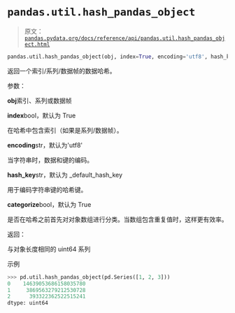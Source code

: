 # `pandas.util.hash_pandas_object`

> 原文：[`pandas.pydata.org/docs/reference/api/pandas.util.hash_pandas_object.html`](https://pandas.pydata.org/docs/reference/api/pandas.util.hash_pandas_object.html)

```py
pandas.util.hash_pandas_object(obj, index=True, encoding='utf8', hash_key='0123456789123456', categorize=True)
```

返回一个索引/系列/数据帧的数据哈希。

参数：

**obj**索引、系列或数据帧

**index**bool，默认为 True

在哈希中包含索引（如果是系列/数据帧）。

**encoding**str，默认为'utf8'

当字符串时，数据和键的编码。

**hash_key**str，默认为 _default_hash_key

用于编码字符串键的哈希键。

**categorize**bool，默认为 True

是否在哈希之前首先对对象数组进行分类。当数组包含重复值时，这样更有效率。

返回：

与对象长度相同的 uint64 系列

示例

```py
>>> pd.util.hash_pandas_object(pd.Series([1, 2, 3]))
0    14639053686158035780
1     3869563279212530728
2      393322362522515241
dtype: uint64 
```

